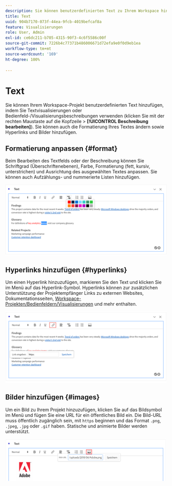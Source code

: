 ```yaml
---
description: Sie können benutzerdefinierten Text zu Ihrem Workspace hinzufügen.
title: Text
uuid: 904b7170-073f-44ea-9fcb-4019befcaf8a
feature: Visualisierungen
role: User, Admin
exl-id: ce6dc211-b705-4315-90f3-4c6f5586c00f
source-git-commit: 7226b4c77371b486006671d72efa9e0f0d9eb1ea
workflow-type: tm+mt
source-wordcount: '169'
ht-degree: 100%

---
```


# Text

Sie können Ihrem Workspace-Projekt benutzerdefinierten Text hinzufügen, indem Sie Textvisualisierungen oder Bedienfeld-/Visualisierungsbeschreibungen verwenden (klicken Sie mit der rechten Maustaste auf die Kopfzeile > **[!UICONTROL Beschreibung bearbeiten]**). Sie können auch die Formatierung Ihres Textes ändern sowie Hyperlinks und Bilder hinzufügen.

## Formatierung anpassen {#format}

Beim Bearbeiten des Textfelds oder der Beschreibung können Sie Schriftgrad (Überschriftenebenen), Farbe, Formatierung (fett, kursiv, unterstrichen) und Ausrichtung des ausgewählten Textes anpassen. Sie können auch Aufzählungs- und nummerierte Listen hinzufügen.

![](assets/format.png)

## Hyperlinks hinzufügen {#hyperlinks}

Um einen Hyperlink hinzuzufügen, markieren Sie den Text und klicken Sie im Menü auf das Hyperlink-Symbol. Hyperlinks können zur zusätzlichen Unterstützung der Projektempfänger Links zu externen Websites, Dokumentationsseiten, [Workspace-Projekten/Bedienfeldern/Visualisierungen](https://experienceleague.adobe.com/docs/analytics/analyze/analysis-workspace/curate-share/shareable-links.html?lang=de) und mehr enthalten.

![](assets/hyperlink.png)

## Bilder hinzufügen {#images}

Um ein Bild zu Ihrem Projekt hinzuzufügen, klicken Sie auf das Bildsymbol im Menü und fügen Sie eine URL für ein öffentliches Bild ein. Die Bild-URL muss öffentlich zugänglich sein, mit `https` beginnen und das Format `.png`, `.jpeg`, `.jpg` oder `.gif` haben. Statische und animierte Bilder werden unterstützt.

![](assets/image.png)
